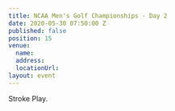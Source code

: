 ```yaml
---
title: NCAA Men's Golf Championships - Day 2
date: 2020-05-30 07:50:00 Z
published: false
position: 15
venue:
  name: 
  address: 
  locationUrl: 
layout: event
---
```


Stroke Play.